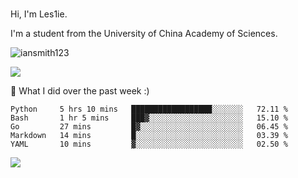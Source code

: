 ### 
Hi, I'm Les1ie. 

I'm a student from the University of China Academy of Sciences.

<img src="https://komarev.com/ghpvc/?username=iansmith123" alt="iansmith123" />

![](https://github-readme-stats.vercel.app/api?username=iansmith123&show_icons=true&hide_border=true)



🔭 What I did over the past week :)
<!--START_SECTION:waka-->
```text
Python     5 hrs 10 mins   ██████████████████░░░░░░░   72.11 % 
Bash       1 hr 5 mins     ███▓░░░░░░░░░░░░░░░░░░░░░   15.10 % 
Go         27 mins         █▓░░░░░░░░░░░░░░░░░░░░░░░   06.45 % 
Markdown   14 mins         █░░░░░░░░░░░░░░░░░░░░░░░░   03.39 % 
YAML       10 mins         ▓░░░░░░░░░░░░░░░░░░░░░░░░   02.50 % 
```
<!--END_SECTION:waka-->

<img src="https://github.githubassets.com/images/spinners/octocat-spinner-64.gif">

<!--
**IanSmith123/IanSmith123** is a ✨ _special_ ✨ repository because its `README.md` (this file) appears on your GitHub profile.

Here are some ideas to get you started:

- 🔭 I’m currently working on ...
- 🌱 I’m currently learning ...
- 👯 I’m looking to collaborate on ...
- 🤔 I’m looking for help with ...
- 💬 Ask me about ...
- 📫 How to reach me: ...
- 😄 Pronouns: ...
- ⚡ Fun fact: ...
-->
